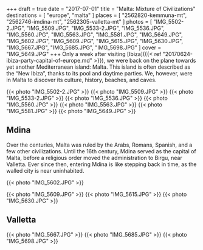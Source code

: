 +++
draft  = true
date   = "2017-07-01"
title  = "Malta: Mixture of Civilizations"
destinations = [ "europe", "malta" ]
places = [ "2562820-kemmuna-mt", "2562746-imdina-mt", "2562305-valletta-mt" ]
photos = [
  "IMG_5502-2.JPG", "IMG_5509.JPG", "IMG_5533-2.JPG", "IMG_5536.JPG", "IMG_5560.JPG",
  "IMG_5563.JPG", "IMG_5581.JPG", "IMG_5649.JPG", "IMG_5602.JPG", "IMG_5609.JPG",
  "IMG_5615.JPG", "IMG_5630.JPG", "IMG_5667.JPG", "IMG_5685.JPG", "IMG_5698.JPG"
]
cover = "IMG_5649.JPG"
+++
Only a week after visiting [Ibiza]({{< ref "20170624-ibiza-party-capital-of-europe.md" >}}), we were back on the plane towards yet another Mediterranean island: Malta. This island is often described as the “New Ibiza”, thanks to its pool and daytime parties. We, however, were in Malta to discover its culture, history, beaches, and caves.
<!--more-->

{{< photo "IMG_5502-2.JPG" >}}
{{< photo "IMG_5509.JPG" >}}
{{< photo "IMG_5533-2.JPG" >}}
{{< photo "IMG_5536.JPG" >}}
{{< photo "IMG_5560.JPG" >}}
{{< photo "IMG_5563.JPG" >}}
{{< photo "IMG_5581.JPG" >}}
{{< photo "IMG_5649.JPG" >}}

## Mdina
Over the centuries, Malta was ruled by the Arabs, Romans, Spanish, and a few other civilizations. Until the 16th century, Mdina served as the capital of Malta, before a religious order moved the administration to Birgu, near Valletta. Ever since then, entering Mdina is like stepping back in time, as the walled city is near uninhabited.

{{< photo "IMG_5602.JPG" >}}

{{< photo "IMG_5609.JPG" >}}
{{< photo "IMG_5615.JPG" >}}
{{< photo "IMG_5630.JPG" >}}

## Valletta
{{< photo "IMG_5667.JPG" >}}
{{< photo "IMG_5685.JPG" >}}
{{< photo "IMG_5698.JPG" >}}